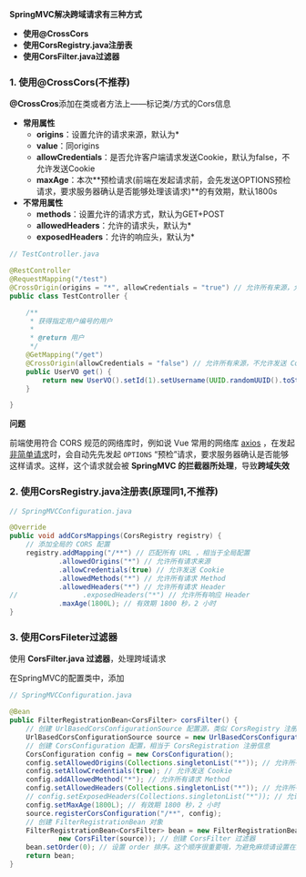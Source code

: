 **SpringMVC解决跨域请求有三种方式**

* **使用@CrossCors**
* **使用CorsRegistry.java注册表**
* **使用CorsFilter.java过滤器**



### 1. 使用@CrossCors(不推荐)

**@CrossCros**添加在类或者方法上——标记类/方式的Cors信息

* **常用属性**
  * **origins**：设置允许的请求来源，默认为*
  * **value**：同origins
  * **allowCredentials**：是否允许客户端请求发送Cookie，默认为false，不允许发送Cookie
  * **maxAge**：本次**预检请求(前端在发起请求前，会先发送OPTIONS预检请求，要求服务器确认是否能够处理该请求)**的有效期，默认1800s
* **不常用属性**
  * **methods**：设置允许的请求方式，默认为GET+POST
  * **allowedHeaders**：允许的请求头，默认为*
  * **exposedHeaders**：允许的响应头，默认为*

```java
// TestController.java

@RestController
@RequestMapping("/test")
@CrossOrigin(origins = "*", allowCredentials = "true") // 允许所有来源，允许发送 Cookie
public class TestController {

    /**
     * 获得指定用户编号的用户
     *
     * @return 用户
     */
    @GetMapping("/get")
    @CrossOrigin(allowCredentials = "false") // 允许所有来源，不允许发送 Cookie
    public UserVO get() {
        return new UserVO().setId(1).setUsername(UUID.randomUUID().toString());
    }

}
```

**问题**

前端使用符合 CORS 规范的网络库时，例如说 Vue 常用的网络库 [axios](https://github.com/axios/axios) ，在发起[非简单请求](https://www.ruanyifeng.com/blog/2016/04/cors.html)时，会自动先先发起 `OPTIONS` “预检”请求，要求服务器确认是否能够这样请求。这样，这个请求就会被 **SpringMVC 的拦截器所处理**，导致**跨域失效**



### 2. 使用CorsRegistry.java注册表(原理同1,不推荐)

```java
// SpringMVCConfiguration.java

@Override
public void addCorsMappings(CorsRegistry registry) {
    // 添加全局的 CORS 配置
    registry.addMapping("/**") // 匹配所有 URL ，相当于全局配置
            .allowedOrigins("*") // 允许所有请求来源
            .allowCredentials(true) // 允许发送 Cookie
            .allowedMethods("*") // 允许所有请求 Method
            .allowedHeaders("*") // 允许所有请求 Header
//                .exposedHeaders("*") // 允许所有响应 Header
            .maxAge(1800L); // 有效期 1800 秒，2 小时
}
```





### 3. 使用CorsFileter过滤器

使用 **CorsFilter.java 过滤器**，处理跨域请求    

在SpringMVC的配置类中，添加
```java
// SpringMVCConfiguration.java

@Bean
public FilterRegistrationBean<CorsFilter> corsFilter() {
    // 创建 UrlBasedCorsConfigurationSource 配置源，类似 CorsRegistry 注册表
    UrlBasedCorsConfigurationSource source = new UrlBasedCorsConfigurationSource();
    // 创建 CorsConfiguration 配置，相当于 CorsRegistration 注册信息
    CorsConfiguration config = new CorsConfiguration();
    config.setAllowedOrigins(Collections.singletonList("*")); // 允许所有请求来源
    config.setAllowCredentials(true); // 允许发送 Cookie
    config.addAllowedMethod("*"); // 允许所有请求 Method
    config.setAllowedHeaders(Collections.singletonList("*")); // 允许所有请求 Header
    // config.setExposedHeaders(Collections.singletonList("*")); // 允许所有响应 Header
    config.setMaxAge(1800L); // 有效期 1800 秒，2 小时
    source.registerCorsConfiguration("/**", config);
    // 创建 FilterRegistrationBean 对象
    FilterRegistrationBean<CorsFilter> bean = new FilterRegistrationBean<>(
            new CorsFilter(source)); // 创建 CorsFilter 过滤器
    bean.setOrder(0); // 设置 order 排序。这个顺序很重要哦，为避免麻烦请设置在最前
    return bean;
}
```